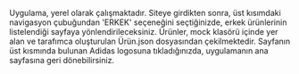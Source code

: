 Uygulama, yerel olarak çalışmaktadır.
Siteye girdikten sonra, üst kısımdaki navigasyon çubuğundan 'ERKEK' seçeneğini seçtiğinizde, erkek ürünlerinin listelendiği sayfaya yönlendirileceksiniz.
Ürünler, mock klasörü içinde yer alan ve tarafımca oluşturulan Ürün.json dosyasından çekilmektedir.
Sayfanın üst kısmında bulunan Adidas logosuna tıkladığınızda, uygulamanın ana sayfasına geri dönebilirsiniz.
